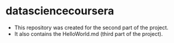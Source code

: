 # datasciencecoursera
* This repository was created for the second part of the project.
* It also contains the HelloWorld.md (third part of the project).
